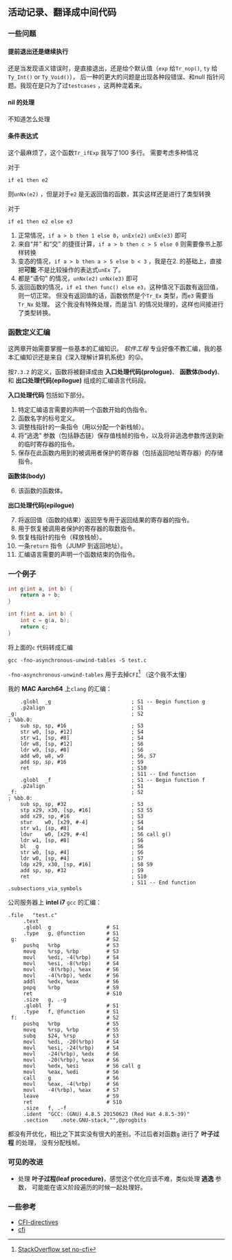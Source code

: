 ## 活动记录、翻译成中间代码

### 一些问题

#### 提前退出还是继续执行

还是当发现语义错误时，是直接退出，还是给个默认值（`exp` 给`Tr_nop()`, `ty` 给`Ty_Int()` or `Ty_Void()`），
后一种的更大的问题是出现各种段错误、和null 指针问题。我现在是只为了过`testcases` ，这两种混着来。

#### nil 的处理

不知道怎么处理

#### 条件表达式

这个最麻烦了，这个函数`Tr_ifExp` 我写了100 多行。
需要考虑多种情况

对于

```
if e1 then e2
```

则`unNx(e2)` ，但是对于`e2` 是无返回值的函数，其实这样还是进行了类型转换

对于

```
if e1 then e2 else e3
```

1. 正常情况，`if a > b then 1 else 0`，`unEx(e2)` `unEx(e3)` 即可
2. 来自“并” 和“交” 的捷径计算，`if a > b then c > 5 else 0` 则需要像书上那样转换
3. 变态的情况，`if a > b then a > 5 else b < 3` ，我是在2. 的基础上，直接把**可能** 不是比较操作的表达式`unEx` 了。
4. 都是“语句” 的情况，`unNx(e2)` `unNx(e3)` 即可
5. 返回函数的情况，`if e1 then func() else e3`，这种情况下函数有返回值，则一切正常。
    但没有返回值的话，函数依然是个`Tr_Ex` 类型，而`e3` 需要当`Tr_Nx` 处理。
    这个我没有特殊处理，而是当1. 的情况处理的，这样也间接进行了类型转换。


### 函数定义汇编

这两章开始需要掌握一些基本的汇编知识。 
*软件工程* 专业好像不教汇编，我的基本汇编知识还是来自《深入理解计算机系统》的😛。


按`7.3.2` 的定义，函数将被翻译成由 **入口处理代码(prologue)**、 **函数体(body)**、和 **出口处理代码(epilogue)**
组成的汇编语言代码段。

**入口处理代码** 包括如下部分。

1. 特定汇编语言需要的声明一个函数开始的伪指令。
2. 函数名字的标号定义。
3. 调整栈指针的一条指令（用以分配一个新栈帧）。
4. 将“逃逸” 参数（包括静态链）保存值栈帧的指令，以及将非逃逸参数传送到新的临时寄存器的指令。
5. 保存在此函数内用到的被调用者保护的寄存器（包括返回地址寄存器）的存储指令。

**函数体(body)**

6. 该函数的函数体。

**出口处理代码(epilogue)**

7. 将返回值（函数的结果）返回至专用于返回结果的寄存器的指令。
8. 用于恢复被调用者保护的寄存器的取数指令。
9. 恢复栈指针的指令（释放栈帧）。
10. 一条`return` 指令（JUMP 到返回地址）。
11. 汇编语言需要的声明一个函数结束的伪指令。


### 一个例子

```c
int g(int a, int b) {
    return a + b;
}

int f(int a, int b) {
    int c = g(a, b);
    return c;
}
```

将上面的`c` 代码转成汇编

`gcc -fno-asynchronous-unwind-tables -S test.c`

`-fno-asynchronous-unwind-tables` 用于去掉`CFI`[^set no-cfi] （这个我不太懂）


我的 **MAC Aarch64** 上`clang` 的汇编： 

```
	.globl	_g                          ; S1 -- Begin function g
	.p2align	                        ; S1
_g:                                     ; S2
; %bb.0:
	sub	sp, sp, #16                     ; S3
	str	w0, [sp, #12]                   ; S4
	str	w1, [sp, #8]                    ; S4
	ldr	w8, [sp, #12]                   ; S6
	ldr	w9, [sp, #8]                    ; S6
	add	w0, w8, w9                      ; S6, S7
	add	sp, sp, #16                     ; S9
	ret                                 ; S10
                                        ; S11 -- End function
	.globl	_f                          ; S1 -- Begin function f
	.p2align	                        ; S1
_f:                                     ; S2
; %bb.0:
	sub	sp, sp, #32                     ; S3
	stp	x29, x30, [sp, #16]             ; S3 S5
	add	x29, sp, #16                    ; S3
	stur	w0, [x29, #-4]              ; S4
	str	w1, [sp, #8]                    ; S4
	ldur	w0, [x29, #-4]              ; S6 call g()
	ldr	w1, [sp, #8]                    ; S6
	bl	_g                              ; S6
	str	w0, [sp, #4]                    ; S6
	ldr	w0, [sp, #4]                    ; S7
	ldp	x29, x30, [sp, #16]             ; S8 S9
	add	sp, sp, #32                     ; S9
	ret                                 ; S10
                                        ; S11 -- End function
.subsections_via_symbols
```


公司服务器上 **intel i7** `gcc` 的汇编：

```
.file   "test.c"
     .text
     .globl  g                  # S1
     .type   g, @function       # S1
 g:                             # S2
     pushq   %rbp               # S3
     movq    %rsp, %rbp         # S3
     movl    %edi, -4(%rbp)     # S4
     movl    %esi, -8(%rbp)     # S4
     movl    -8(%rbp), %eax     # S6
     movl    -4(%rbp), %edx     # S6
     addl    %edx, %eax         # S6
     popq    %rbp               # S9
     ret                        # S10
     .size   g, .-g
     .globl  f                  # S1
     .type   f, @function       # S1
 f:                             # S2
     pushq   %rbp               # S5
     movq    %rsp, %rbp         # S5
     subq    $24, %rsp          # S3
     movl    %edi, -20(%rbp)    # S4
     movl    %esi, -24(%rbp)    # S4
     movl    -24(%rbp), %edx    # S6
     movl    -20(%rbp), %eax    # S6
     movl    %edx, %esi         # S6 call g
     movl    %eax, %edi         # S6
     call    g                  # S6
     movl    %eax, -4(%rbp)     # S6
     movl    -4(%rbp), %eax     # S7
     leave                      # S9
     ret                        # S10
     .size   f, .-f
     .ident  "GCC: (GNU) 4.8.5 20150623 (Red Hat 4.8.5-39)"
     .section    .note.GNU-stack,"",@progbits
```

都没有开优化，相比之下其实没有很大的差别。不过后者对函数`g` 进行了 **叶子过程** 的处理，
没有分配栈帧。


### 可见的改进

- 处理 **叶子过程(leaf procedure)**，感觉这个优化应该不难，类似处理 **逃逸** 参数，
    可能能在语义阶段遍历的时候一起处理好。


### 一些参考

- [CFI-directives](https://sourceware.org/binutils/docs/as/CFI-directives.html)
- [cfi](https://www.imperialviolet.org/2017/01/18/cfi.html)

[^set no-cfi]: [StackOverflow set no-cfi](https://stackoverflow.com/questions/2529185/what-are-cfi-directives-in-gnu-assembler-gas-used-for)


